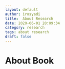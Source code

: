 ```yaml
---
layout: default
author: irosyadi
title:  About Research
date: 2020-06-01 20:09:34
category: research
tags: about research
draft: false
---
```


# About Book